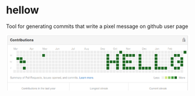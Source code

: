 # hellow
Tool for generating commits that write a pixel message on github user page
  
![](/screenshot.png?raw=true "Screenshot")
